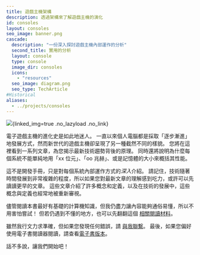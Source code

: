 ```yaml
---
title: 遊戲主機架構
description: 透過架構來了解遊戲主機的演化
id: consoles
layout: consoles
seo_image: banner.png
cascade:
  description: "一份深入探討遊戲主機內部運作的分析"
  second_title: 實用的分析
  layout: console
  type: console
  image_dir: consoles
  icons:
    - "resources"
  seo_image: diagram.png
  seo_type: TechArticle
#Historical
aliases:
  - ../projects/consoles
---
```


![](banner.png){linked_img=true .no_lazyload .no_link}

電子遊戲主機的進化史是如此地迷人。 一直以來個人電腦都是採取「逐步漸進」地發展方式，然而新世代的遊戲主機卻呈現了另一種截然不同的樣貌。 您將在這裡看到一系列文章，為您揭示最新技術趨勢背後的原理。 同時還將說明為什麼每個系統不能單純地用「xx 位元」、「oo 兆赫」、或是記憶體的大小來概括其性能。

這不是開發手冊，只是對每個系統內部運作方式的*深入*介紹。 請記住，技術隨著時間發展到非常複雜的程度，所以如果您對最新文章的理解感到吃力，或許可以先讀讀更早的文章。 這些文章介紹了許多概念和定義，以及在技術的發展中，這些概念與定義也經常地被重新審視。

儘管閱讀本書最好有基礎的計算機知識，但我仍盡力讓內容能夠通俗易懂，所以不用害怕嘗試！ 但若仍遇到不懂的地方，也可以先翻翻這個 [相關閱讀材料](readings)。

雖然我行文力求準確，但如果您發現任何錯誤，請 [與我聯繫](https://github.com/flipacholas/Architecture-of-consoles)。 最後，如果您偏好使用電子書閱讀器閱讀，請查看[電子書版本](ebook)。

話不多說，讓我們開始吧！
